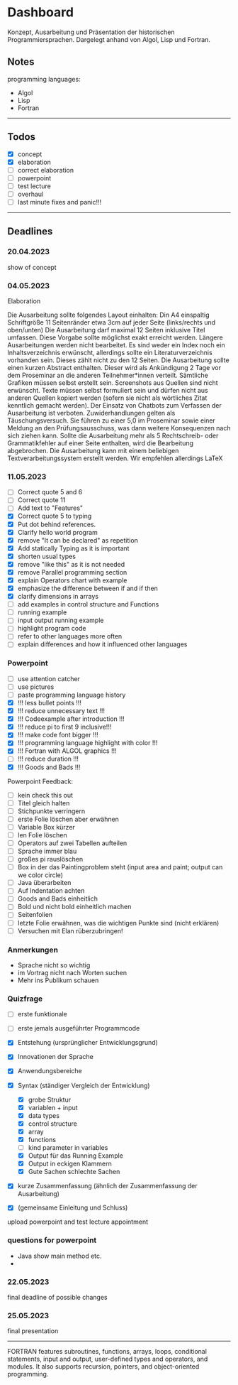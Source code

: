 # Dashboard

Konzept, Ausarbeitung und Präsentation der historischen Programmiersprachen. Dargelegt anhand von Algol, Lisp und Fortran.

## Notes

programming languages:

- Algol
- Lisp
- Fortran

---

## Todos

- [X] concept
- [X] elaboration
- [ ] correct elaboration
- [ ] powerpoint
- [ ] test lecture
- [ ] overhaul
- [ ] last minute fixes and panic!!!

---

## Deadlines

### 20.04.2023

show of concept

### 04.05.2023

Elaboration

Die Ausarbeitung sollte folgendes Layout einhalten:
Din A4
einspaltig
Schriftgröße 11
Seitenränder etwa 3cm auf jeder Seite (links/rechts und oben/unten)
Die Ausarbeitung darf maximal 12 Seiten inklusive Titel umfassen. Diese Vorgabe sollte möglichst exakt erreicht werden. Längere Ausarbeitungen werden nicht bearbeitet.
Es sind weder ein Index noch ein Inhaltsverzeichnis erwünscht, allerdings sollte ein Literaturverzeichnis vorhanden sein. Dieses zählt nicht zu den 12 Seiten.
Die Ausarbeitung sollte einen kurzen Abstract enthalten. Dieser wird als Ankündigung 2 Tage vor dem Proseminar an die anderen Teilnehmer*innen verteilt.
Sämtliche Grafiken müssen selbst erstellt sein. Screenshots aus Quellen sind nicht erwünscht.
Texte müssen selbst formuliert sein und dürfen nicht aus anderen Quellen kopiert werden (sofern sie nicht als wörtliches Zitat kenntlich gemacht werden). Der Einsatz von Chatbots zum Verfassen der Ausarbeitung ist verboten. Zuwiderhandlungen gelten als Täuschungsversuch. Sie führen zu einer 5,0 im Proseminar sowie einer Meldung an den Prüfungsausschuss, was dann weitere Konsequenzen nach sich ziehen kann.
Sollte die Ausarbeitung mehr als 5 Rechtschreib- oder Grammatikfehler auf einer Seite enthalten, wird die Bearbeitung abgebrochen.
Die Ausarbeitung kann mit einem beliebigen Textverarbeitungssystem erstellt werden. Wir empfehlen allerdings LaTeX

### 11.05.2023

- [ ] Correct quote 5 and 6
- [ ] Correct quote 11
- [ ] Add text to "Features"
- [X] Correct quote 5 to typing
- [X] Put dot behind references.
- [X] Clarify hello world program
- [X] remove "It can be declared" as repetition
- [X] Add statically Typing as it is important
- [X] shorten usual types
- [X] remove "like this" as it is not needed
- [X] remove Parallel programming section
- [X] explain Operators chart with example
- [X] emphasize the difference between if and if then
- [X] clarify dimensions in arrays
- [ ] add examples in control structure and Functions
- [ ] running example
- [ ] input output running example
- [ ] highlight program code
- [ ] refer to other languages more often
- [ ] explain differences and how it influenced other languages

### Powerpoint

- [ ] use attention catcher
- [ ] use pictures
- [ ] paste programming language history
- [X] !!! less bullet points !!!
- [X] !!! reduce unnecessary text !!!
- [X] !!! Codeexample after introduction !!!
- [X] !!! reduce pi to first 9 inclusive!!!
- [X] !!! make code font bigger !!!
- [X] !!! programming language highlight with color !!!
- [X] !!! Fortran with ALGOL graphics !!!
- [ ] !!! reduce duration !!!
- [X] !!! Goods and Bads !!!

Powerpoint Feedback:
- [ ] kein check this out
- [ ] Titel gleich halten
- [ ] Stichpunkte verringern
- [ ] erste Folie löschen aber erwähnen
- [ ] Variable Box kürzer
- [ ] len Folie löschen
- [ ] Operators auf zwei Tabellen aufteilen
- [ ] Sprache immer blau
- [ ] großes pi rauslöschen
- [ ] Box in der das Paintingproblem steht (input area and paint; output can we color circle)
- [ ] Java überarbeiten
- [ ] Auf Indentation achten
- [ ] Goods and Bads einheitlich
- [ ] Bold und nicht bold einheitlich machen
- [ ] Seitenfolien
- [ ] letzte Folie erwähnen, was die wichtigen Punkte sind (nicht erklären)
- [ ] Versuchen mit Elan rüberzubringen!

### Anmerkungen

- Sprache nicht so wichtig
- im Vortrag nicht nach Worten suchen
- Mehr ins Publikum schauen

### Quizfrage
- [ ] erste funktionale
- [ ] erste jemals ausgeführter Programmcode

- [X] Entstehung (ursprünglicher Entwicklungsgrund)
- [X] Innovationen der Sprache
- [X] Anwendungsbereiche
- [X] Syntax (ständiger Vergleich der Entwicklung)
  - [X] grobe Struktur
  - [X] variablen + input
  - [X] data types
  - [X] control structure
  - [X] array
  - [X] functions
  - [ ] kind parameter in variables
  - [X] Output für das Running Example
  - [X] Output in eckigen Klammern
  - [X] Gute Sachen schlechte Sachen
- [X] kurze Zusammenfassung (ähnlich der Zusammenfassung der Ausarbeitung)
- [X] (gemeinsame Einleitung und Schluss)

upload powerpoint and test lecture appointment

### questions for powerpoint

* Java show main method etc.
* 

### 22.05.2023

final deadline of possible changes

### 25.05.2023

final presentation

---
FORTRAN features subroutines, functions, arrays, loops, conditional statements, input and output, user-defined types and operators, and modules. It also supports recursion, pointers, and object-oriented programming.
